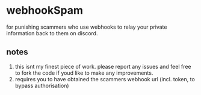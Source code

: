 # webhookSpam
for punishing scammers who use webhooks to relay your private information back to them on discord.

## notes
1. this isnt my finest piece of work. please report any issues and feel free to fork the code if youd like to make any improvements.
2. requires you to have obtained the scammers webhook url (incl. token, to bypass authorisation)
